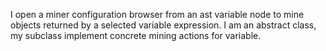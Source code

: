I open a miner configuration browser from an ast variable node to mine objects returned by a selected variable expression.
I am an abstract class, my subclass implement concrete mining actions for variable.